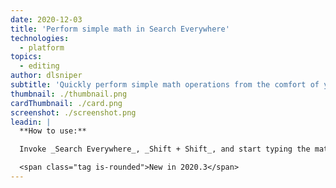 ```yaml
---
date: 2020-12-03
title: 'Perform simple math in Search Everywhere'
technologies:
  - platform
topics:
  - editing
author: dlsniper
subtitle: 'Quickly perform simple math operations from the comfort of your IDE.'
thumbnail: ./thumbnail.png
cardThumbnail: ./card.png
screenshot: ./screenshot.png
leadin: |
  **How to use:**

  Invoke _Search Everywhere_, _Shift + Shift_, and start typing the math operations you want to perform.

  <span class="tag is-rounded">New in 2020.3</span>
---
```


